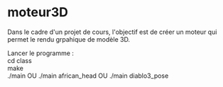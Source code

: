 # moteur3D
Dans le cadre d'un projet de cours, l'objectif est de créer un moteur qui permet le rendu grpahique de modèle 3D.

Lancer le programme :<br/>
cd class<br/>
make<br/>
./main OU ./main african_head OU ./main diablo3_pose<br/>
